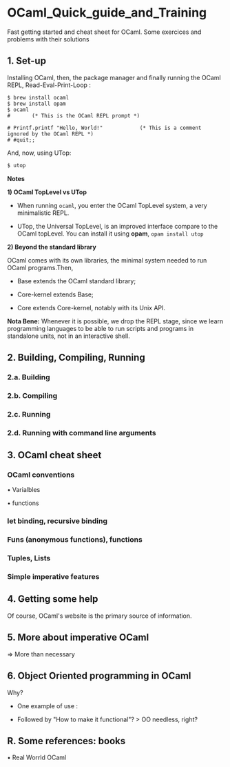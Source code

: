 # OCaml_Quick_guide_and_Training
Fast getting started and cheat sheet for OCaml. Some exercices and problems with their solutions

## 1. Set-up

Installing OCaml, then, the package manager and finally running the OCaml REPL, Read-Eval-Print-Loop :
```shell
$ brew install ocaml
$ brew install opam
$ ocaml
#       (* This is the OCaml REPL prompt *)
```


```
# Printf.printf "Hello, World!"            (* This is a comment ignored by the OCaml REPL *)
# #quit;;
```
And, now, using UTop:
```OCAML
$ utop
```
**Notes**

**1) OCaml TopLevel vs UTop**

- When running ```ocaml```, you enter the OCaml TopLevel system, a very minimalistic REPL.

- UTop, the Universal TopLevel, is an improved interface compare to the OCaml topLevel. You can install it using __opam__,
```opam install utop```

**2) Beyond the standard library**

OCaml comes with its own libraries, the minimal system needed to run OCaml programs.Then,

- Base extends the OCaml standard library;

- Core-kernel extends Base;

- Core extends Core-kernel, notably with its Unix API.

**Nota Bene:** Whenever it is possible, we drop the REPL stage, since we learn programming languages to be able to run scripts and programs in standalone units, not in an interactive shell.





## 2. Building, Compiling, Running

### 2.a. Building


### 2.b. Compiling

### 2.c. Running

### 2.d. Running with command line arguments





## 3. OCaml cheat sheet

### OCaml conventions

• Varialbles

• functions


### let binding, recursive binding

### Funs (anonymous functions), functions

### Tuples, Lists

### Simple imperative features





## 4. Getting some help

Of course, OCaml's website is the primary source of information.



## 5. More about imperative OCaml
=> More than necessary



## 6. Object Oriented programming in OCaml
Why?

- One example of use :

- Followed by "How to make it functional"? > OO needless, right?





## R. Some references: books

• Real Worrld OCaml
